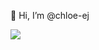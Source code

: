 👋 Hi, I’m @chloe-ej




<img src="https://img.shields.io/badge/HTML-FFCA28?style=flat&logo=html&logoColor=white"/>

<!---
chloe-ej/chloe-ej is a ✨ special ✨ repository because its `README.md` (this file) appears on your GitHub profile.
You can click the Preview link to take a look at your changes.
--->
